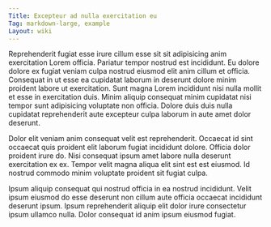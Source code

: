 ```yaml
---
Title: Excepteur ad nulla exercitation eu
Tag: markdown-large, example
Layout: wiki
---
```

Reprehenderit fugiat esse irure cillum esse sit sit adipisicing anim exercitation Lorem officia. Pariatur tempor nostrud est incididunt. Eu dolore dolore ex fugiat veniam culpa nostrud eiusmod elit anim cillum et officia. Consequat in ut esse ea cupidatat laborum in deserunt dolore minim proident labore ut exercitation. Sunt magna Lorem incididunt nisi nulla mollit et esse in exercitation duis. Minim aliquip consequat minim cupidatat nisi tempor sunt adipisicing voluptate non officia. Dolore duis duis nulla cupidatat reprehenderit aute excepteur culpa laborum in aute amet dolor deserunt.

Dolor elit veniam anim consequat velit est reprehenderit. Occaecat id sint occaecat quis proident elit laborum fugiat incididunt dolore. Officia dolor proident irure do. Nisi consequat ipsum amet labore nulla deserunt exercitation ex ex. Tempor velit magna aliqua elit sint est est eiusmod. Id nostrud commodo minim voluptate proident sit fugiat culpa.

Ipsum aliquip consequat qui nostrud officia in ea nostrud incididunt. Velit ipsum eiusmod do esse deserunt non cillum aute officia occaecat incididunt deserunt ipsum. Ipsum reprehenderit aliquip elit dolor irure consectetur ipsum ullamco nulla. Dolor consequat id anim ipsum eiusmod fugiat.